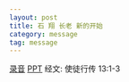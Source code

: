 ```yaml
---
layout: post
title: 石 翔 长老 新的开始
category: message
tag: message
---
```


[录音](https://drive.google.com/open?id=1Ip3do5UlkwPSdHNBG-i0r-uQKihxj2Ra) [PPT](https://drive.google.com/open?id=14mt9TcK3MoN7evymRe-AB9mRQIRd1Ib_) 经文: 使徒行传 13:1-3

